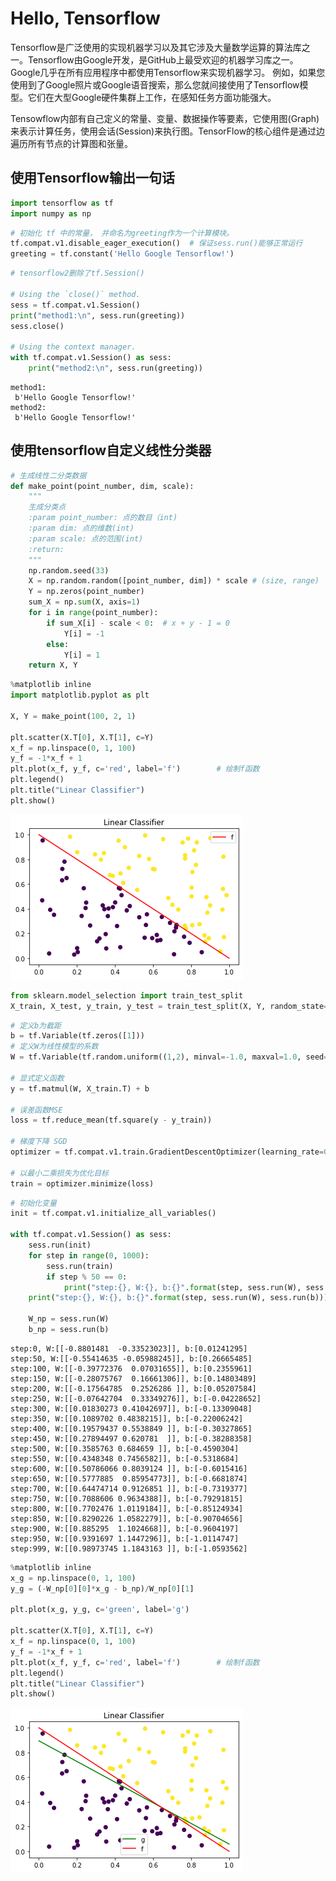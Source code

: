 # Hello, Tensorflow

Tensorflow是广泛使用的实现机器学习以及其它涉及大量数学运算的算法库之一。Tensorflow由Google开发，是GitHub上最受欢迎的机器学习库之一。Google几乎在所有应用程序中都使用Tensorflow来实现机器学习。 例如，如果您使用到了Google照片或Google语音搜索，那么您就间接使用了Tensorflow模型。它们在大型Google硬件集群上工作，在感知任务方面功能强大。

Tensowflow内部有自己定义的常量、变量、数据操作等要素，它使用图(Graph)来表示计算任务，使用会话(Session)来执行图。TensorFlow的核心组件是通过边遍历所有节点的计算图和张量。

## 使用Tensorflow输出一句话


```python
import tensorflow as tf
import numpy as np
```


```python
# 初始化 tf 中的常量， 并命名为greeting作为一个计算模块。
tf.compat.v1.disable_eager_execution()  # 保证sess.run()能够正常运行
greeting = tf.constant('Hello Google Tensorflow!')
```


```python
# tensorflow2删除了tf.Session()

# Using the `close()` method.
sess = tf.compat.v1.Session()
print("method1:\n", sess.run(greeting))
sess.close()
 
# Using the context manager.
with tf.compat.v1.Session() as sess:
    print("method2:\n", sess.run(greeting))

```

    method1:
     b'Hello Google Tensorflow!'
    method2:
     b'Hello Google Tensorflow!'
    

## 使用tensorflow自定义线性分类器


```python
# 生成线性二分类数据
def make_point(point_number, dim, scale):
    """
    生成分类点
    :param point_number: 点的数目（int)
    :param dim: 点的维数(int)
    :param scale: 点的范围(int)
    :return:
    """
    np.random.seed(33)
    X = np.random.random([point_number, dim]) * scale # (size, range)
    Y = np.zeros(point_number)
    sum_X = np.sum(X, axis=1)
    for i in range(point_number):
        if sum_X[i] - scale < 0:  # x + y - 1 = 0
            Y[i] = -1
        else:
            Y[i] = 1
    return X, Y
```


```python
%matplotlib inline
import matplotlib.pyplot as plt

X, Y = make_point(100, 2, 1)

plt.scatter(X.T[0], X.T[1], c=Y)
x_f = np.linspace(0, 1, 100)
y_f = -1*x_f + 1
plt.plot(x_f, y_f, c='red', label='f')        # 绘制f函数
plt.legend()
plt.title("Linear Classifier")
plt.show()
```


    
![png](output_7_0.png)
    



```python
from sklearn.model_selection import train_test_split
X_train, X_test, y_train, y_test = train_test_split(X, Y, random_state=33, test_size=0.1)
```


```python
# 定义b为截距
b = tf.Variable(tf.zeros([1]))
# 定义W为线性模型的系数
W = tf.Variable(tf.random.uniform((1,2), minval=-1.0, maxval=1.0, seed=33))

# 显式定义函数
y = tf.matmul(W, X_train.T) + b

# 误差函数MSE
loss = tf.reduce_mean(tf.square(y - y_train))

# 梯度下降 SGD
optimizer = tf.compat.v1.train.GradientDescentOptimizer(learning_rate=0.01)

# 以最小二乘损失为优化目标
train = optimizer.minimize(loss)
```


```python
# 初始化变量
init = tf.compat.v1.initialize_all_variables()

with tf.compat.v1.Session() as sess:
    sess.run(init)
    for step in range(0, 1000):
        sess.run(train)
        if step % 50 == 0:
            print("step:{}, W:{}, b:{}".format(step, sess.run(W), sess.run(b)))
    print("step:{}, W:{}, b:{}".format(step, sess.run(W), sess.run(b)))

    W_np = sess.run(W)
    b_np = sess.run(b)
```

    step:0, W:[[-0.8801481  -0.33523023]], b:[0.01241295]
    step:50, W:[[-0.55414635 -0.05988245]], b:[0.26665485]
    step:100, W:[[-0.39772376  0.07031655]], b:[0.2355961]
    step:150, W:[[-0.28075767  0.16661306]], b:[0.14803489]
    step:200, W:[[-0.17564785  0.2526286 ]], b:[0.05207584]
    step:250, W:[[-0.07642704  0.33349276]], b:[-0.04228652]
    step:300, W:[[0.01830273 0.41042697]], b:[-0.13309048]
    step:350, W:[[0.1089702 0.4838215]], b:[-0.22006242]
    step:400, W:[[0.19579437 0.5538849 ]], b:[-0.30327865]
    step:450, W:[[0.27894497 0.620781  ]], b:[-0.38288358]
    step:500, W:[[0.3585763 0.684659 ]], b:[-0.4590304]
    step:550, W:[[0.4348348 0.7456582]], b:[-0.5318684]
    step:600, W:[[0.50786066 0.8039124 ]], b:[-0.6015416]
    step:650, W:[[0.5777885  0.85954773]], b:[-0.6681874]
    step:700, W:[[0.64474714 0.9126851 ]], b:[-0.7319377]
    step:750, W:[[0.7088606 0.9634388]], b:[-0.79291815]
    step:800, W:[[0.7702476 1.0119184]], b:[-0.85124934]
    step:850, W:[[0.8290226 1.0582279]], b:[-0.90704656]
    step:900, W:[[0.885295  1.1024668]], b:[-0.9604197]
    step:950, W:[[0.9391697 1.1447296]], b:[-1.0114747]
    step:999, W:[[0.98973745 1.1843163 ]], b:[-1.0593562]
    


```python
%matplotlib inline
x_g = np.linspace(0, 1, 100)
y_g = (-W_np[0][0]*x_g - b_np)/W_np[0][1]

plt.plot(x_g, y_g, c='green', label='g')

plt.scatter(X.T[0], X.T[1], c=Y)
x_f = np.linspace(0, 1, 100)
y_f = -1*x_f + 1
plt.plot(x_f, y_f, c='red', label='f')        # 绘制f函数
plt.legend()
plt.title("Linear Classifier")
plt.show()
```


    
![png](output_11_0.png)
    

